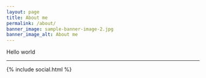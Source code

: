 ```yaml
---
layout: page
title: About me
permalink: /about/
banner_image: sample-banner-image-2.jpg
banner_image_alt: About me
---
```


Hello world

---

{% include social.html %}

[pw]: http://processwire.com
[jekyll]: http://jekyllrb.com
